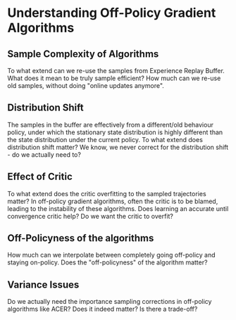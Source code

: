 # Understanding Off-Policy Gradient Algorithms 

## Sample Complexity of Algorithms 
To what extend can we re-use the samples from Experience Replay Buffer. What does it mean to be truly sample efficient? How much can we re-use old samples, without doing 
"online updates anymore".

## Distribution Shift
The samples in the buffer are effectively from a different/old behaviour policy, under which the stationary state distribution is highly different than the state distribution under the current policy. To what extend does distribution shift matter? We know, we never correct for the distribution shift - do we actually need to?

## Effect of Critic 
To what extend does the critic overfitting to the sampled trajectories matter? In off-policy gradient algorithms, often the critic is to be blamed, leading to the instability of these algorithms. Does learning an accurate until convergence critic help? Do we want the critic to overfit?

## Off-Policyness of the algorithms 
How much can we interpolate between completely going off-policy and staying on-policy. Does the "off-policyness" of the algorithm matter?

## Variance Issues
Do we actually need the importance sampling corrections in off-policy algorithms like ACER? Does it indeed matter? Is there a trade-off? 
